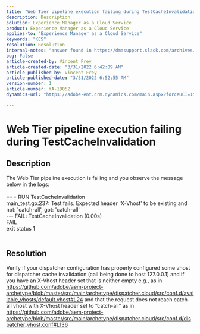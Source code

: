```yaml
---
title: "Web Tier pipeline execution failing during TestCacheInvalidation"
description: Description
solution: Experience Manager as a Cloud Service
product: Experience Manager as a Cloud Service
applies-to: "Experience Manager as a Cloud Service"
keywords: "KCS"
resolution: Resolution
internal-notes: "answer found in https://dmasupport.slack.com/archives/C013SBSHPKK/p1645102872540889?thread_ts=1645102277.855389&cid=C013SBSHPKK"
bug: False
article-created-by: Vincent Frey
article-created-date: "3/31/2022 6:42:09 AM"
article-published-by: Vincent Frey
article-published-date: "3/31/2022 6:52:55 AM"
version-number: 1
article-number: KA-19052
dynamics-url: "https://adobe-ent.crm.dynamics.com/main.aspx?forceUCI=1&pagetype=entityrecord&etn=knowledgearticle&id=4a8a30af-bdb0-ec11-9840-0022480bde18"

---
```

# Web Tier pipeline execution failing during TestCacheInvalidation

## Description


The Web Tier pipeline execution is failing and you observe the message below in the logs:
<br><br>=== RUN TestCacheInvalidation
<br>main_test.go:237: Test fails. Expected header 'X-Vhost' to be existing and not: 'catch-all', got: 'catch-all'
<br>--- FAIL: TestCacheInvalidation (0.00s)
<br>FAIL
<br>exit status 1<br><br>



## Resolution


Verify if your dispatcher configuration has properly configured some vhost for dispatcher cache invalidation (call being done to host 127.0.0.1) and if you have an X-Vhost header set that is neither empty
 e.g., as in https://github.com/adobe/aem-project-archetype/blob/master/src/main/archetype/dispatcher.cloud/src/conf.d/available_vhosts/default.vhost#L24
 and that the request does not reach catch-all vhost with X-Vhost header set to “catch-all” as in https://github.com/adobe/aem-project-archetype/blob/master/src/main/archetype/dispatcher.cloud/src/conf.d/dispatcher_vhost.conf#L136
